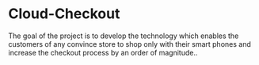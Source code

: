 # Cloud-Checkout
The goal of the project is to develop the technology which enables the customers of any convince store to shop only with their smart phones and increase the checkout process by an order of magnitude..  
